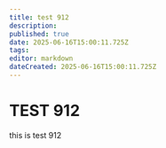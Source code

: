 ```yaml
---
title: test 912
description: 
published: true
date: 2025-06-16T15:00:11.725Z
tags: 
editor: markdown
dateCreated: 2025-06-16T15:00:11.725Z
---
```


# TEST 912
this is test 912
